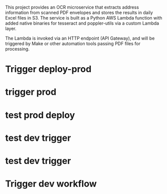 This project provides an OCR microservice that extracts address information from scanned PDF envelopes and stores the results in daily Excel files in S3. The service is built as a Python AWS Lambda function with added native binaries for tesseract and poppler-utils via a custom Lambda layer.

The Lambda is invoked via an HTTP endpoint (API Gateway), and will be triggered by Make or other automation tools passing PDF files for processing.

# Trigger deploy-prod
# trigger prod
# test prod deploy
# test dev trigger
# test dev trigger
# Trigger dev workflow
